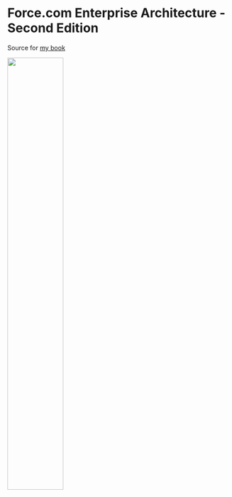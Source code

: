 Force.com Enterprise Architecture - Second Edition
==================================================

Source for [my book](https://www.packtpub.com/application-development/forcecom-enterprise-architecture-second-edition)

<img src="https://www.packtpub.com/sites/default/files/B05699.png" width="50%" height="50%"/>
